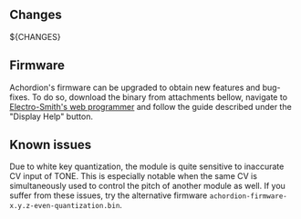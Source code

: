 ## Changes

${CHANGES}

## Firmware

Achordion's firmware can be upgraded to obtain new features and bug-fixes. To do so, download the binary from attachments bellow, navigate to [Electro-Smith's web programmer](https://electro-smith.github.io/Programmer/) and follow the guide described under the "Display Help" button.

## Known issues

Due to white key quantization, the module is quite sensitive to inaccurate CV input of TONE. This is especially notable when the same CV is simultaneously used to control the pitch of another module as well. If you suffer from these issues, try the alternative firmware `achordion-firmware-x.y.z-even-quantization.bin`.
